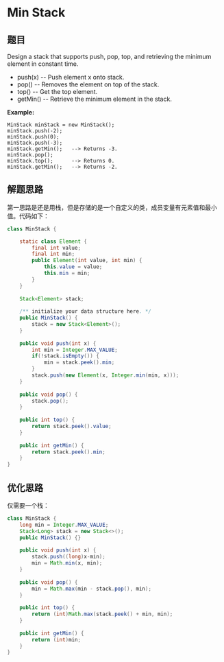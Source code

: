 # Min Stack

## 题目

Design a stack that supports push, pop, top, and retrieving the minimum element in constant time.

* push(x) -- Push element x onto stack.
* pop() -- Removes the element on top of the stack.
* top() -- Get the top element.
* getMin() -- Retrieve the minimum element in the stack.

**Example:**

```
MinStack minStack = new MinStack();
minStack.push(-2);
minStack.push(0);
minStack.push(-3);
minStack.getMin();   --> Returns -3.
minStack.pop();
minStack.top();      --> Returns 0.
minStack.getMin();   --> Returns -2.
```

## 解题思路

第一思路是还是用栈，但是存储的是一个自定义的类，成员变量有元素值和最小值。代码如下：

```java
class MinStack {

    static class Element {
        final int value;
        final int min;
        public Element(int value, int min) {
            this.value = value;
            this.min = min;
        }
    }
    
    Stack<Element> stack;
    
    /** initialize your data structure here. */
    public MinStack() {
        stack = new Stack<Element>();
    }
    
    public void push(int x) {
        int min = Integer.MAX_VALUE;
        if(!stack.isEmpty()) {
            min = stack.peek().min;
        }
        stack.push(new Element(x, Integer.min(min, x)));
    }
    
    public void pop() {
        stack.pop();
    }
    
    public int top() {
        return stack.peek().value;
    }
    
    public int getMin() {
        return stack.peek().min;
    }
}
```

## 优化思路

仅需要一个栈：

```java
class MinStack {
    long min = Integer.MAX_VALUE;
    Stack<Long> stack = new Stack<>();
    public MinStack() {}
    
    public void push(int x) {
        stack.push((long)x-min);
        min = Math.min(x, min);
    }
    
    public void pop() {
        min = Math.max(min - stack.pop(), min);
    }
    
    public int top() {
        return (int)Math.max(stack.peek() + min, min);
    }
    
    public int getMin() {
        return (int)min;
    }
}
```